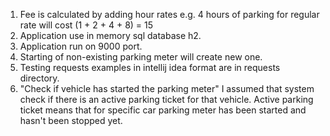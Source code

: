 1. Fee is calculated by adding hour rates e.g. 4 hours of parking for regular rate will cost (1 + 2 + 4 + 8) = 15
2. Application use in memory sql database h2.
3. Application run on 9000 port.
4. Starting of non-existing parking meter will create new one.
5. Testing requests examples in intellij idea format are in requests directory.
6. "Check if vehicle has started the parking meter" I assumed that system check if there is an active parking ticket 
    for that vehicle. Active parking ticket means that for specific car parking meter has been started and 
    hasn't been stopped yet.